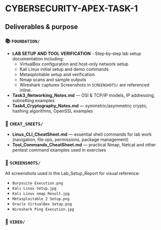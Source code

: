 
# CYBERSECURITY-APEX-TASK-1

## Deliverables & purpose

### 📚 `FOUNDATION/`
- **LAB SETUP AND TOOL VERIFICATION** - Step‑by‑step lab setup documentation including:
    - VirtualBox configuration and host-only network setup
    - Kali Linux initial setup and demo commands
    - Metasploitable setup and verification
    - Nmap scans and sample outputs
    - Wireshark captures
    Screenshots in `SCREENSHOTS/` are referenced inline.
- **Task3_Networking_Notes.md** — OSI & TCP/IP models, IP addressing, subnetting examples
- **Task4_Cryptography_Notes.md** — symmetric/asymmetric crypto, hashing algorithms, OpenSSL examples


### 🔧 `CHEAT_SHEETS/`
- **Linux_CLI_CheatSheet.md** — essential shell commands for lab work (navigation, file ops, permissions, package management)
- **Tool_Commands_CheatSheet.md** — practical Nmap, Netcat and other pentest command examples used in exercises

### 📸 `SCREENSHOTS/`
All screenshots used in the Lab_Setup_Report for visual reference:
- `Burpsuite Execution.png`
- `Kali Linux Setup.jpg`
- `Kali Linux nmap Result.jpg`
- `Metasploitable 2 Setup.png`
- `Oracle VirtualBox Setup.png`
- `Wireshark Ping Execution.jpg`

### 🎥 `VIDEO/`
